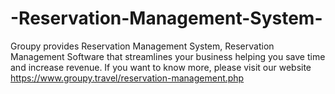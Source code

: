 # -Reservation-Management-System-
Groupy provides Reservation Management System, Reservation Management Software that streamlines your business helping you save time and increase revenue. If you want to know more, please visit our website https://www.groupy.travel/reservation-management.php 
